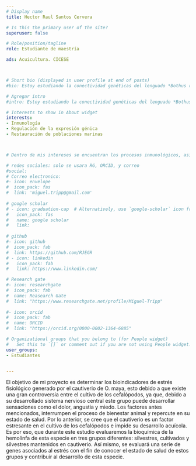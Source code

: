 ```yaml
---
# Display name
title: Hector Raul Santos Cervera

# Is this the primary user of the site?
superuser: false

# Role/position/tagline
role: Estudiante de maestría

ads: Acuicultura. CICESE



# Short bio (displayed in user profile at end of posts)
#bio: Estoy estudiando la conectividad genéticas del lenguado *Bothus robinsi* en el Golfo de México, utilizando RADseq

# Agregar intro
#intro: Estoy estudiando la conectividad genéticas del lenguado *Bothus robinsi* en el Golfo de México, utilizando RADseq

# Interests to show in About widget
interests: 
- Inmunología
- Regulación de la expresión génica
- Restauración de poblaciones marinas



# Dentro de mis intereses se encuentran los procesos inmunológicos, así como la expresión de genes (en este caso particular la transcriptómica). Así mismo es de mi interés el buceo científico y el repoblamiento de especies de importancia ecológica y económica.

# redes sociales: solo se usara RG, ORCID, y correo
#social:
# Correo electronico:
#- icon: envelope
#  icon_pack: fas
#  link: 'miguel.tripp@gmail.com'
  
# google scholar
# - icon: graduation-cap  # Alternatively, use `google-scholar` icon from `ai` icon pack
#   icon_pack: fas
#   name: google scholar
#   link: 
  
# github
#- icon: github
#  icon_pack: fab
#  link: https://github.com/RJEGR
# - icon: linkedin
#   icon_pack: fab
#   link: https://www.linkedin.com/

# Research gate
#- icon: researchgate
#  icon_pack: fab
#  name: Reasearch Gate
#  link: "https://www.researchgate.net/profile/Miguel-Tripp"
  
#- icon: orcid
#  icon_pack: fab
#  name: ORCID
#  link: "https://orcid.org/0000-0002-1364-6885"

# Organizational groups that you belong to (for People widget)
#   Set this to `[]` or comment out if you are not using People widget.
user_groups:
- Estudiantes


---
```


El objetivo de mi proyecto es determinar los bioindicadores de estrés fisiológico generado por el cautiverio de O. maya, esto debido a que existe una gran controversia entre el cultivo de los cefalópodos, ya que, debido a su desarrollado sistema nervioso central este grupo puede desarrollar sensaciones como el dolor, angustia y miedo. Los factores antes mencionados, interrumpen el proceso de bienestar animal y  repercute en su estado de salud. Por lo anterior, se cree que el cautiverio es un factor estresante en el cultivo de los cefalópodos e impide su desarrollo acuícola. Es por eso, que durante este estudio evaluaremos la bioquímica de la hemolinfa de esta especie en tres grupos diferentes: silvestres, cultivados y silvestres mantenidos en cautiverio. Así mismo, se evaluará una serie de genes asociados al estrés con el fin de conocer el estado de salud de estos grupos y contribuir al desarrollo de esta especie. 
